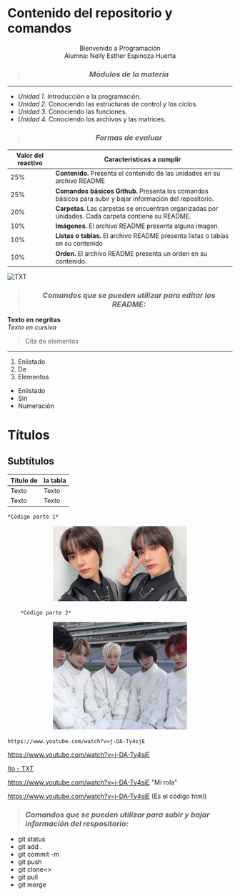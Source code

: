 # Contenido del repositorio y comandos

<center>  

Bienvenido a Programación  
Alumna: Nelly Esther Espinoza Huerta  

> ### ***Módulos de la materia***
___  
</center>

* *Unidad 1.* Introducción a la programación.
* *Unidad 2.* Conociendo las estructuras de control y los ciclos.
* *Unidad 3.* Conociendo las funciones.
* *Unidad 4.* Conociendo los archivos y las matrices.

<center>  

> ### ***Formas de evaluar***
| Valor del reactivo | Características a cumplir |  
| ------------------ | ------------------------- |
|       25%          | **Contenido.** Presenta el contenido de las unidades en su archivo README   |  
|       25%          | **Comandos básicos Github.** Presenta los comandos básicos para subir y bajar información del repositorio.                                     |  
|       20%          | **Carpetas.** Las carpetas se encuentran organizadas por unidades. Cada carpeta contiene su README.                                          |  
|       10%          | **Imágenes.** El archivo README presenta alguna imagen.                     |  
|       10%          | **Listas o tablas.** El archivo README presenta listas o tablas en su contenido                                        |  
|       10%          | **Orden.** El archivo README presenta un orden en su contenido.             |  
</center>  

![TXT](https://i.pinimg.com/564x/b7/64/db/b764dbf91ac7459690e6b72389ecf1f5.jpg)  


<CENTER>   

> ### *Comandos que se pueden utilizar para editar los README:*  
</CENTER>   

**Texto en negritas**  
*Texto en cursiva*

> Cita de elementos  
---
1. Enlistado
1. De
1. Elementos

* Enlistado
* Sin
* Numeración  

# Títulos
## Subtítulos    
  
| Título de | la tabla |  
| --------- | -------- |
| Texto     | Texto    |  
| Texto     | Texto    |  

```
*Código parte 1*
``` 
<center>   

![Beomgyu](U1/Imagenes/Beom.jpg "Beomgyu")   

</center>   

```
    *Código parte 2*
```  

<div align="center">   
<img alt="TXT" src='U1/imagenes/TXT.jpg'
width='300' />
</div>   

`https://www.youtube.com/watch?v=j-DA-Ty4sjE`  

https://www.youtube.com/watch?v=j-DA-Ty4sjE  

[Ito - TXT](https://www.youtube.com/watch?v=j-DA-Ty4sjE)  

<https://www.youtube.com/watch?v=j-DA-Ty4sjE> "Mi rola"  

<a href="https://www.youtube.com/watch?v=j-DA-Ty4sjE">https://www.youtube.com/watch?v=j-DA-Ty4sjE</a> (Es el código html)  

> ### *Comandos que se pueden utilizar para subir y bajar información del respositorio:*
* git status   	
* git add .	
* git commit -m	
* git push	
* git clone<>	
* git pull	
* git merge	
